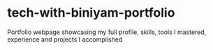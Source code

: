 # tech-with-biniyam-portfolio
Portfolio webpage showcasing my full profile, skills, tools I mastered, experience and projects I accomplished
